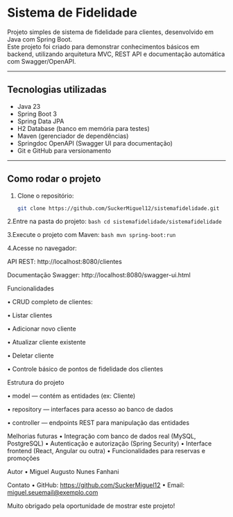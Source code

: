 # Sistema de Fidelidade

Projeto simples de sistema de fidelidade para clientes, desenvolvido em Java com Spring Boot.  
Este projeto foi criado para demonstrar conhecimentos básicos em backend, utilizando arquitetura MVC, REST API e documentação automática com Swagger/OpenAPI.

---

## Tecnologias utilizadas

- Java 23  
- Spring Boot 3  
- Spring Data JPA  
- H2 Database (banco em memória para testes)  
- Maven (gerenciador de dependências)  
- Springdoc OpenAPI (Swagger UI para documentação)  
- Git e GitHub para versionamento  

---

## Como rodar o projeto

1. Clone o repositório:  
   ```bash
   git clone https://github.com/SuckerMiguel12/sistemafidelidade.git
2.Entre na pasta do projeto:
   ```bash cd sistemafidelidade/sistemafidelidade ```

3.Execute o projeto com Maven:
   ```bash mvn spring-boot:run ```

4.Acesse no navegador:
   
   API REST: http://localhost:8080/clientes
   
   Documentação Swagger: http://localhost:8080/swagger-ui.html

Funcionalidades

• CRUD completo de clientes:

• Listar clientes

• Adicionar novo cliente

• Atualizar cliente existente

• Deletar cliente

• Controle básico de pontos de fidelidade dos clientes


Estrutura do projeto

• model — contém as entidades (ex: Cliente)

• repository — interfaces para acesso ao banco de dados

• controller — endpoints REST para manipulação das entidades

Melhorias futuras
• Integração com banco de dados real (MySQL, PostgreSQL)
• Autenticação e autorização (Spring Security)
• Interface frontend (React, Angular ou outra)
• Funcionalidades para reservas e promoções

Autor
• Miguel Augusto Nunes Fanhani

Contato
• GitHub: https://github.com/SuckerMiguel12
• Email: miguel.seuemail@exemplo.com

Muito obrigado pela oportunidade de mostrar este projeto!
